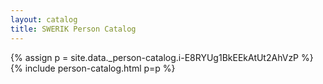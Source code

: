 ```yaml
---
layout: catalog
title: SWERIK Person Catalog
---
```

{% assign p = site.data._person-catalog.i-E8RYUg1BkEEkAtUt2AhVzP %}
{% include person-catalog.html p=p %}

